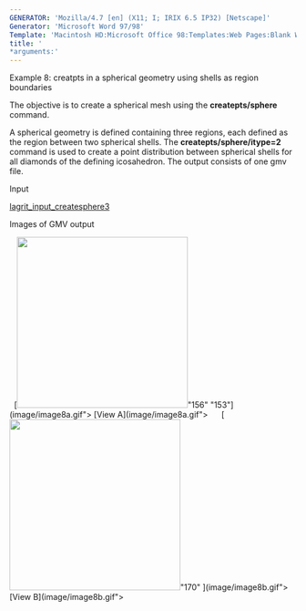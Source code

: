 ```yaml
---
GENERATOR: 'Mozilla/4.7 [en] (X11; I; IRIX 6.5 IP32) [Netscape]'
Generator: 'Microsoft Word 97/98'
Template: 'Macintosh HD:Microsoft Office 98:Templates:Web Pages:Blank Web Page'
title: '
*arguments:'
---
```


 Example 8: creatpts in a spherical geometry using shells as region
 boundaries

  The objective is to create a spherical mesh using the
  **createpts/sphere** command.
 
  A spherical geometry is defined containing three regions, each
  defined as the region between two spherical shells. The
  **createpts/sphere/itype=2** command is used to create a point
  distribution between spherical shells for all diamonds of the
  defining icosahedron. The output consists of one gmv file.

 Input     

  [lagrit\_input\_createsphere3](../lagrit_input_createsphere3)


 Images of GMV output

   [<img height="300" width="300" src="https://lanl.github.io/LaGriT/assets/images/image8tn.gif">"156"
 "153"](image/image8a.gif"> [View A](image/image8a.gif">     
 [<img height="300" width="300" src="https://lanl.github.io/LaGriT/assets/images/image8btn.gif">"170"
 ](image/image8b.gif"> [View B](image/image8b.gif">
